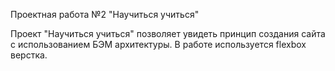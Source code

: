 Проектная работа №2 "Научиться учиться"

Проект "Научиться учиться" позволяет увидеть принцип создания сайта с использованием БЭМ архитектуры. 
В работе используется flexbox верстка.
